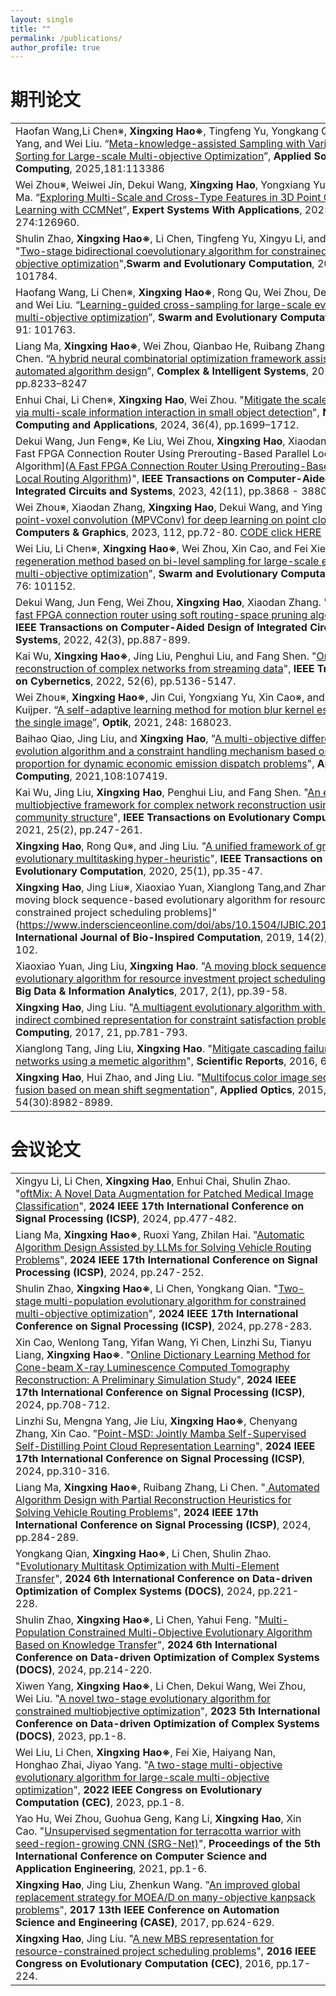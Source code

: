 ```yaml
---
layout: single
title: ""
permalink: /publications/
author_profile: true
---
```

期刊论文
===

| |
| :---- |
|Haofan Wang,Li Chen※, **Xingxing Hao※**, Tingfeng Yu, Yongkang Qian,Ruoxi Yang, and Wei Liu. “[Meta-knowledge-assisted Sampling with Variable Sorting for Large-scale Multi-objective Optimization](https://www.sciencedirect.com/science/article/abs/pii/S1568494625006970 )”, **Applied Soft Computing**, 2025,181:113386|
|Wei Zhou※, Weiwei Jin, Dekui Wang, **Xingxing Hao**, Yongxiang Yu, Caiwen Ma. “[Exploring Multi-Scale and Cross-Type Features in 3D Point Cloud Learning with CCMNet](https://www.sciencedirect.com/science/article/pii/S0957417425005822)”, **Expert Systems With Applications**, 2025, 274:126960.|
|Shulin Zhao, **Xingxing Hao※**, Li Chen, Tingfeng Yu, Xingyu Li, and Wei Liu. "[Two-stage bidirectional coevolutionary algorithm for constrained multi-objective optimization](https://www.sciencedirect.com/science/article/pii/S2210650224003225)",**Swarm and Evolutionary Computation**, 2025, 92: 101784.|
|Haofang Wang, Li Chen※, **Xingxing Hao※**, Rong Qu, Wei Zhou, Dekui Wang, and Wei Liu. “[Learning-guided cross-sampling for large-scale evolutionary multi-objective optimization](https://www.sciencedirect.com/science/article/pii/S2210650224003018 )”, **Swarm and Evolutionary Computation**, 2024, 91: 101763.|
|Liang Ma, **Xingxing Hao※**, Wei Zhou, Qianbao He, Ruibang Zhang, and Li Chen. “[A hybrid neural combinatorial optimization framework assisted by automated algorithm design](https://link.springer.com/article/10.1007/s40747-024-01600-2)”, **Complex & Intelligent Systems**, 2024, 10(6), pp.8233–8247|
|Enhui Chai, Li Chen※, **Xingxing Hao**, Wei Zhou. "[Mitigate the scale imbalance via multi-scale information interaction in small object detection](https://link.springer.com/article/10.1007/s00521-023-09122-7)", **Neural Computing and Applications**, 2024, 36(4), pp.1699–1712.|
| Dekui Wang, Jun Feng※, Ke Liu, Wei Zhou, **Xingxing Hao**, Xiaodan Zhang. "[A Fast FPGA Connection Router Using Prerouting-Based Parallel Local Routing Algorithm]([A Fast FPGA Connection Router Using Prerouting-Based Parallel Local Routing Algorithm](https://ieeexplore.ieee.org/abstract/document/10122622))", **IEEE Transactions on Computer-Aided Design of Integrated Circuits and Systems**, 2023, 42(11), pp.3868 - 3880.|
| Wei Zhou※, Xiaodan Zhang, **Xingxing Hao**, Dekui Wang, and Ying He. “[Multi point-voxel convolution (MPVConv) for deep learning on point clouds]( https://www.sciencedirect.com/science/article/pii/S0097849323000377)”, **Computers & Graphics**, 2023, 112, pp.72-80. [CODE click HERE]( ) |
| Wei Liu, Li Chen※, **Xingxing Hao※**, Wei Zhou, Xin Cao, and Fei Xie. "[Offspring regeneration method based on bi-level sampling for large-scale evolutionary multi-objective optimization](https://www.sciencedirect.com/science/article/pii/S2210650222001201)", **Swarm and Evolutionary Computation**, 2022, 76: 101152.|
|Dekui Wang, Jun Feng, Wei Zhou, **Xingxing Hao**, Xiaodan Zhang. "[FCRoute: A fast FPGA connection router using soft routing-space pruning algorithm](https://ieeexplore.ieee.org/abstract/document/9816052)", **IEEE Transactions on Computer-Aided Design of Integrated Circuits and Systems**, 2022, 42(3), pp.887-899.|
|Kai Wu, **Xingxing Hao※**, Jing Liu, Penghui Liu, and Fang Shen. "[Online reconstruction of complex networks from streaming data](https://ieeexplore.ieee.org/abstract/document/9248610)", **IEEE Transactions on Cybernetics**, 2022, 52(6), pp.5136-5147.|
|Wei Zhou※, **Xingxing Hao※**, Jin Cui, Yongxiang Yu, Xin Cao※, and Arjan Kuijper. “[A self-adaptive learning method for motion blur kernel estimation of the single image](https://www.sciencedirect.com/science/article/pii/S0030402621015849)”, **Optik**, 2021, 248: 168023.|
|Baihao Qiao, Jing Liu, and **Xingxing Hao**, "[A multi-objective differential evolution algorithm and a constraint handling mechanism based on variables proportion for dynamic economic emission dispatch problems](https://www.sciencedirect.com/science/article/pii/S1568494621003422)", **Applied Soft Computing**, 2021,108:107419.|
|Kai Wu, Jing Liu, **Xingxing Hao**, Penghui Liu, and Fang Shen. "[An evolutionary multiobjective framework for complex network reconstruction using community structure](https://ieeexplore.ieee.org/abstract/document/9180296)", **IEEE Transactions on Evolutionary Computation**, 2021, 25(2), pp.247-261.|
|**Xingxing Hao**, Rong Qu※, and Jing Liu. "[A unified framework of graph-based evolutionary multitasking hyper-heuristic](https://ieeexplore.ieee.org/abstract/document/9084121)", **IEEE Transactions on Evolutionary Computation**, 2020, 25(1), pp.35-47.|
|**Xingxing Hao**, Jing Liu※, Xiaoxiao Yuan, Xianglong Tang,and  Zhangtao Li. "[A moving block sequence-based evolutionary algorithm for resource-constrained project scheduling problems]"(https://www.inderscienceonline.com/doi/abs/10.1504/IJBIC.2019.101631), **International Journal of Bio-Inspired Computation**, 2019, 14(2), pp.85-102.|
|Xiaoxiao Yuan, Jing Liu, **Xingxing Hao**. "[A moving block sequence-based evolutionary algorithm for resource investment project scheduling problems]()", **Big Data & Information Analytics**, 2017, 2(1), pp.39-58.|
|**Xingxing Hao**, Jing Liu. "[A multiagent evolutionary algorithm with direct and indirect combined representation for constraint satisfaction problems](https://link.springer.com/article/10.1007/s00500-015-1815-1)", **Soft Computing**, 2017, 21, pp.781-793.|
|Xianglong Tang, Jing Liu, **Xingxing Hao**. "[Mitigate cascading failures on networks using a memetic algorithm]()", **Scientific Reports**, 2016, 6(1):38713.|
|**Xingxing Hao**, Hui Zhao, and Jing Liu. "[Multifocus color image sequence fusion based on mean shift segmentation](https://opg.optica.org/ao/abstract.cfm?uri=ao-54-30-8982)", **Applied Optics**, 2015, 54(30):8982-8989.|

会议论文
===

|  |
| :---- |
|Xingyu Li, Li Chen, **Xingxing Hao**, Enhui Chai, Shulin Zhao. "[oftMix: A Novel Data Augmentation for Patched Medical Image Classification](https://ieeexplore.ieee.org/abstract/document/10846459)", **2024 IEEE 17th International Conference on Signal Processing (ICSP)**, 2024, pp.477-482.|
|Liang Ma, **Xingxing Hao※**, Ruoxi Yang, Zhilan Hai. "[Automatic Algorithm Design Assisted by LLMs for Solving Vehicle Routing Problems](247-252)", **2024 IEEE 17th International Conference on Signal Processing (ICSP)**, 2024, pp.247-252. |
|Shulin Zhao, **Xingxing Hao※**, Li Chen, Yongkang Qian. "[Two-stage multi-population evolutionary algorithm for constrained multi-objective optimization](278-283)", **2024 IEEE 17th International Conference on Signal Processing (ICSP)**, 2024, pp.278-283. |
|Xin Cao, Wenlong Tang, Yifan Wang, Yi Chen, Linzhi Su, Tianyu Liang, **Xingxing Hao※**. "[Online Dictionary Learning Method for Cone-beam X-ray Luminescence Computed Tomography Reconstruction: A Preliminary Simulation Study](https://ieeexplore.ieee.org/abstract/document/10846625)", **2024 IEEE 17th International Conference on Signal Processing (ICSP)**, 2024, pp.708-712.|
|Linzhi Su, Mengna Yang, Jie Liu, **Xingxing Hao※**, Chenyang Zhang, Xin Cao. "[Point-MSD: Jointly Mamba Self-Supervised Self-Distilling Point Cloud Representation Learning]()", **2024 IEEE 17th International Conference on Signal Processing (ICSP)**, 2024, pp.310-316.|
|Liang Ma, **Xingxing Hao※**, Ruibang Zhang, Li Chen. "[	Automated Algorithm Design with Partial Reconstruction Heuristics for Solving Vehicle Routing Problems]()", **2024 IEEE 17th International Conference on Signal Processing (ICSP)**, 2024, pp.284-289.|
|Yongkang Qian, **Xingxing Hao※**, Li Chen, Shulin Zhao. "[Evolutionary Multitask Optimization with Multi-Element Transfer](https://ieeexplore.ieee.org/abstract/document/10704259)", **2024 6th International Conference on Data-driven Optimization of Complex Systems (DOCS)**, 2024, pp.221-228.|
|Shulin Zhao, **Xingxing Hao※**, Li Chen, Yahui Feng. "[Multi-Population Constrained Multi-Objective Evolutionary Algorithm Based on Knowledge Transfer](https://ieeexplore.ieee.org/abstract/document/10704519)", **2024 6th International Conference on Data-driven Optimization of Complex Systems (DOCS)**, 2024, pp.214-220.|
|Xiwen Yang, **Xingxing Hao※**, Li Chen, Dekui Wang, Wei Zhou, Wei Liu. "[A novel two-stage evolutionary algorithm for constrained multiobjective optimization](https://ieeexplore.ieee.org/abstract/document/10294922)", **2023 5th International Conference on Data-driven Optimization of Complex Systems (DOCS)**, 2023, pp.1-8.|
|Wei Liu, Li Chen, **Xingxing Hao※**, Fei Xie, Haiyang Nan, Honghao Zhai, Jiyao Yang. "[A two-stage multi-objective evolutionary algorithm for large-scale multi-objective optimization](https://ieeexplore.ieee.org/abstract/document/9870333)", **2022 IEEE Congress on Evolutionary Computation (CEC)**, 2023, pp.1-8.|
|Yao Hu, Wei Zhou, Guohua Geng, Kang Li, **Xingxing Hao**, Xin Cao. "[Unsupervised segmentation for terracotta warrior with seed-region-growing CNN (SRG-Net)](https://dl.acm.org/doi/abs/10.1145/3487075.3487092)", **Proceedings of the 5th International Conference on Computer Science and Application Engineering**, 2021, pp.1-6.|
|**Xingxing Hao**, Jing Liu, Zhenkun Wang. "[An improved global replacement strategy for MOEA/D on many-objective kanpsack problems](https://ieeexplore.ieee.org/abstract/document/8256172)", **2017 13th IEEE Conference on Automation Science and Engineering (CASE)**, 2017, pp.624-629.|
|**Xingxing Hao**, Jing Liu. "[A new MBS representation for resource-constrained project scheduling problems](https://ieeexplore.ieee.org/abstract/document/7743798)", **2016 IEEE Congress on Evolutionary Computation (CEC)**, 2016, pp.17-224.|




































































